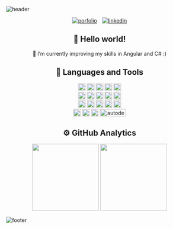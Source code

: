 ![header](https://capsule-render.vercel.app/api?type=waving&color=gradient&height=165&section=header&text=Madelane%20Daz&fontSize=90&animation=scaleIn&fontAlignY=50&descSize=20&descAlignY=63&descAlign=72)

<section align="center">
   <a href="https://madelane.netlify.app/" target="_blank" style="margin: 5px;"><img src="https://img.shields.io/badge/portfolio-dedcc8?style=for-the-badge"target="_blank" alt="porfolio"></a>
   <a href="https://www.linkedin.com/in/madelanedaz/" target="_blank" style="margin: 5px;"><img src="https://img.shields.io/badge/linkedin-dedcc8?style=for-the-badge"target="_blank" alt="linkedin"></a>
</section>

<section align="center">
   <h2>👋 Hello world! </h2>
   🌱 I’m currently improving my skills in Angular and C# :)
</section>

<section align="center">
   <h2>🧰 Languages and Tools</h2>
   <div>
      <img src="https://img.shields.io/badge/javascript-%23323330.svg?style=for-the-badge&logo=javascript&logoColor=%23F7DF1E" alt="javascript" width="auto" height="20"/>
      <img src="https://img.shields.io/badge/ruby-%23CC342D.svg?style=for-the-badge&logo=ruby&logoColor=white" alt="ruby" width="auto" height="20"/>
      <img src="https://img.shields.io/badge/python-3670A0?style=for-the-badge&logo=python&logoColor=ffdd54" alt="python" width="auto" height="20"/>
      <img src="https://img.shields.io/badge/html5-%23E34F26.svg?style=for-the-badge&logo=html5&logoColor=white" alt="html" width="auto" height="20"/>  
      <img src="https://img.shields.io/badge/css3-%231572B6.svg?style=for-the-badge&logo=css3&logoColor=white" alt="css" width="auto" height="20"/>  
   </div>
   <div>
      <img src="https://img.shields.io/badge/react-%2320232a.svg?style=for-the-badge&logo=react&logoColor=%2361DAFB" alt="react" width="auto" height="20"/>
      <img src="https://img.shields.io/badge/Vue%20js-35495E?style=for-the-badge&logo=vuedotjs&logoColor=4FC08D" alt="react" width="auto" height="20"/>
      <img src="https://img.shields.io/badge/-jest-%23C21325?style=for-the-badge&logo=jest&logoColor=white" alt="jest" width="auto" height="20"/>
      <img src="https://img.shields.io/badge/-cypress-%23E5E5E5?style=for-the-badge&logo=cypress&logoColor=058a5e" alt="cypress" width="auto" height="20"/>
      <img src="https://img.shields.io/badge/node.js-6DA55F?style=for-the-badge&logo=node.js&logoColor=white" alt="node.js" width="auto" height="20"/>
   </div>
   <div>
      <img src="https://img.shields.io/badge/MongoDB-4EA94B?style=for-the-badge&logo=mongodb&logoColor=white" alt="mongodb" width="auto" height="20"/>
      <img src="https://img.shields.io/badge/PostgreSQL-316192?style=for-the-badge&logo=postgresql&logoColor=white" alt="postgresql" width="auto" height="20"/>
      <img src="https://img.shields.io/badge/GIT-E44C30?style=for-the-badge&logo=git&logoColor=white" alt="git" width="auto" height="20"/>
      <img src="https://img.shields.io/badge/Postman-FF6C37?style=for-the-badge&logo=postman&logoColor=white" alt="postman" width="auto" height="20"/>
      <img src="https://img.shields.io/badge/express.js-%23404d59.svg?style=for-the-badge&logo=express&logoColor=%2361DAFB" alt="express.js" width="auto" height="20"/>
   </div>
   <div>
      <img src="https://img.shields.io/badge/Tailwind_CSS-38B2AC?style=for-the-badge&logo=tailwind-css&logoColor=white" alt="tailwindcss" width="auto" height="20"/>
      <img src="https://img.shields.io/badge/Bootstrap-563D7C?style=for-the-badge&logo=bootstrap&logoColor=white" alt="bootstrap" width="auto" height="20"/>
      <img src="https://img.shields.io/badge/Adobe%20Creative%20Cloud-DA1F26?style=for-the-badge&logo=Adobe%20Creative%20Cloud&logoColor=white" alt="adobe" width="auto" height="20"/>
      <img src="https://a11ybadges.com/badge?logo=autodesk" alt="autodesk" width="70" height="20"/>
   </div>
</section>

<section align="center">
   <h2>⚙️ GitHub Analytics</h2>
   <img height="180em" src="https://github-readme-stats.vercel.app/api?username=maddc0de&show_icons=true&&hide=stars,issues&count_private=true" />
   <img height="180em" src="https://github-readme-stats.vercel.app/api/top-langs/?username=maddc0de&exclude_repo=KNN-Image-Classification&show_icons=true&hide_border=true&layout=compact&langs_count=8"/>
</section>

![footer](https://capsule-render.vercel.app/api?type=waving&color=gradient&height=80&section=footer)
